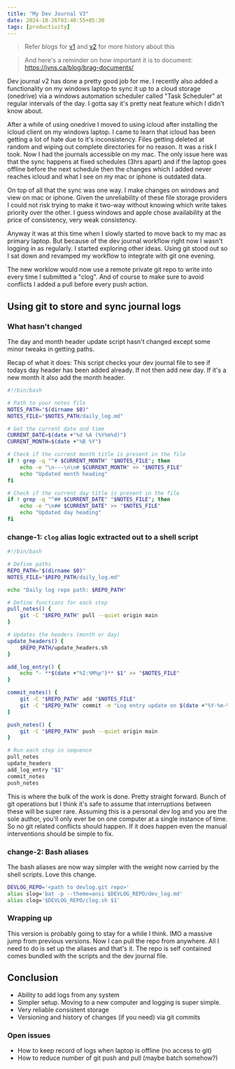 ```yaml
---
title: "My Dev Journal V3"
date: 2024-10-26T03:40:55+05:30
tags: [productivity]
---
```


> Refer blogs for [v1](https://www.thejazeto.com/posts/my-dev-journal/) and [v2](https://www.thejazeto.com/posts/my-dev-journal-v2/) for more history about this

> And here's a reminder on how important it is to document: https://jvns.ca/blog/brag-documents/

Dev journal v2 has done a pretty good job for me. I recently also added a functionality on my windows laptop to sync it up to a cloud storage (onedrive) via a windows automation scheduler called "Task Scheduler" at regular intervals of the day. I gotta say it's pretty neat feature which I didn't know about.

After a while of using onedrive I moved to using icloud after installing the icloud client on my windows laptop. I came to learn that icloud has been getting a lot of hate due to it's inconsistency. Files getting deleted at random and wiping out complete directories for no reason. It was a risk I took. Now I had the journals accessible on my mac. The only issue here was that the sync happens at fixed schedules (3hrs apart) and if the laptop goes offline before the next schedule then the changes which I added never reaches icloud and what I see on my mac or iphone is outdated data.

On top of all that the sync was one way. I make changes on windows and view on mac or iphone. Given the unreliability of these file storage providers I could not risk trying to make it two-way without knowing which write takes priority over the other. I guess windows and apple chose availability at the price of consistency, very weak consistency.

Anyway it was at this time when I slowly started to move back to my mac as primary laptop. But because of the dev journal workflow right now I wasn't logging in as regularly. I started exploring other ideas. Using git stood out so I sat down and revamped my workflow to integrate with git one evening.

The new worklow would now use a remote private git repo to write into every time I submitted a "clog". And of course to make sure to avoid conflicts I added a pull before every push action.

## Using git to store and sync journal logs

### What hasn't changed

The day and month header update script hasn't changed except some minor tweaks in getting paths.

Recap of what it does: This script checks your dev journal file to see if todays day header has been added already. If not then add new day. If it's a new month it also add the month header.

```bash
#!/bin/bash

# Path to your notes file
NOTES_PATH="$(dirname $0)"
NOTES_FILE="$NOTES_PATH/daily_log.md"

# Get the current date and time
CURRENT_DATE=$(date +"%d %A (%Y%m%d)")
CURRENT_MONTH=$(date +"%B %Y")

# Check if the current month title is present in the file
if ! grep -q "^# $CURRENT_MONTH" "$NOTES_FILE"; then
    echo -e "\n---\n\n# $CURRENT_MONTH" >> "$NOTES_FILE"
    echo "Updated month heading"
fi

# Check if the current day title is present in the file
if ! grep -q "^## $CURRENT_DATE" "$NOTES_FILE"; then
    echo -e "\n## $CURRENT_DATE" >> "$NOTES_FILE"
    echo "Updated day heading"
fi
```

### change-1: `clog` alias logic extracted out to a shell script

```bash
#!/bin/bash

# Define paths
REPO_PATH="$(dirname $0)"
NOTES_FILE="$REPO_PATH/daily_log.md"

echo "Daily log repo path: $REPO_PATH"

# Define functions for each step
pull_notes() {
    git -C "$REPO_PATH" pull --quiet origin main
}

# Updates the headers (month or day)
update_headers() {
    $REPO_PATH/update_headers.sh
}

add_log_entry() {
    echo "- **$(date +"%I:%M%p")** $1" >> "$NOTES_FILE"
}

commit_notes() {
    git -C "$REPO_PATH" add "$NOTES_FILE"
    git -C "$REPO_PATH" commit -m "Log entry update on $(date +"%Y-%m-%d %H:%M:%S")"
}

push_notes() {
    git -C "$REPO_PATH" push --quiet origin main
}

# Run each step in sequence
pull_notes
update_headers
add_log_entry "$1"
commit_notes
push_notes
```

This is where the bulk of the work is done. Pretty straight forward. Bunch of git operations but I think it's safe to assume that interruptions between these will be super rare. Assuming this is a personal dev log and you are the sole author, you'll only ever be on one computer at a single instance of time. So no git related conflicts should happen. If it does happen even the manual interventions should be simple to fix.

### change-2: Bash aliases

The bash aliases are now way simpler with the weight now carried by the shell scripts. Love this change.

```bash
DEVLOG_REPO='<path to devlog.git repo>'
alias slog='bat -p --theme=ansi $DEVLOG_REPO/dev_log.md'
alias clog='$DEVLOG_REPO/clog.sh $1'
```

### Wrapping up

This version is probably going to stay for a while I think. IMO a massive jump from previous versions. Now I can pull the repo from anywhere. All I need to do is set up the aliases and that's it. The repo is self contained comes bundled with the scripts and the dev journal file.

## Conclusion

* Ability to add logs from any system
* Simpler setup. Moving to a new computer and logging is super simple.
* Very reliable consistent storage
* Versioning and history of changes (if you need) via git commits

### Open issues
* How to keep record of logs when laptop is offline (no access to git)
* How to reduce number of git push and pull (maybe batch somehow?)
